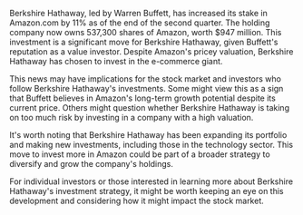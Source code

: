 Berkshire Hathaway, led by Warren Buffett, has increased its stake in Amazon.com by 11% as of the end of the second quarter. The holding company now owns 537,300 shares of Amazon, worth $947 million. This investment is a significant move for Berkshire Hathaway, given Buffett's reputation as a value investor. Despite Amazon's pricey valuation, Berkshire Hathaway has chosen to invest in the e-commerce giant.

This news may have implications for the stock market and investors who follow Berkshire Hathaway's investments. Some might view this as a sign that Buffett believes in Amazon's long-term growth potential despite its current price. Others might question whether Berkshire Hathaway is taking on too much risk by investing in a company with a high valuation.

It's worth noting that Berkshire Hathaway has been expanding its portfolio and making new investments, including those in the technology sector. This move to invest more in Amazon could be part of a broader strategy to diversify and grow the company's holdings.

For individual investors or those interested in learning more about Berkshire Hathaway's investment strategy, it might be worth keeping an eye on this development and considering how it might impact the stock market.